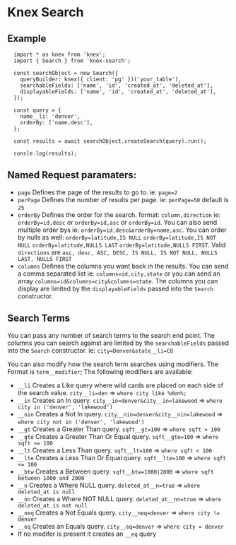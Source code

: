 # Knex Search

## Example
```
  import * as knex from 'knex';
  import { Search } from 'knex-search';

  const searchObject = new Search({
    queryBuilder: knex({ client: 'pg' })('your_table'),
    searchableFields: ['name', 'id', 'created_at', 'deleted_at'],
    displayableFields: ['name', 'id', 'created_at', 'deleted_at'],
  });

  const query = {
    name__li: 'denver',
    orderBy: ['name,desc'],
  };

  const results = await searchObject.createSearch(query).run();

  consle.log(results);
```

## Named Request paramaters:
- `page` Defines the page of the results to go to. ie: `page=2`
- `perPage` Defines the number of results per page. ie: `perPage=50` default is `25`
- `orderBy` Defines the order for the search. format: `column,direction` ie: `orderBy=id,desc` or `orderBy=id,asc` or `orderBy=id`. You can also send multiple order bys ie: `orderBy=id,desc&orderBy=name,asc`. You can order by nulls as well: `orderBy=latitude,IS NULL` `orderBy=latitude,IS NOT NULL` `orderBy=latitude,NULLS LAST` `orderBy=latitude,NULLS FIRST`. Valid `directions` are `asc, desc, ASC, DESC, IS NULL, IS NOT NULL, NULLS LAST, NULLS FIRST`
- `columns` Defines the columns you want back in the results. You can send a comma separated list ie: `columns=id,city,state` or you can send an array `columns=id&columns=city&columns=state`. The columns you can display are limited by the `displayableFields` passed into the `Search` constructor.

## Search Terms
You can pass any number of search terms to the search end point. The columns you can search against are limited by the `searchableFields` passed into the `Search` constructor. ie: `city=Denver&state__li=CO`

You can also modify how the search term searches using modifiers. The Format is `term__modifier`; The following modifiers are available:
- `__li` Creates a Like query where wild cards are placed on each side of the search value. `city__li=den` => `where city like %den%;`
- `__in` Creates an In query. `city__in=denver&city__in=lakewood` => `where city in ('denver', 'lakewood')`
- `__nin` Creates a Not In query. `city__nin=denver&city__nin=lakewood` => `where city not in ('denver', 'lakewood')`
- `__gt` Creates a Greater Than query. `sqft__gt=100` => `where sqft > 100`
- `__gte` Creates a Greater Than Or Equal query. `sqft__gte=100` => `where sqft >= 100`
- `__lt` Creates a Less Than query. `sqft__lt=100` => `where sqft < 100`
- `__lte` Creates a Less Than Or Equal query. `sqft__lte=100` => `where sqft <= 100`
- `__btw` Creates a Between query. `sqft__btw=1000|2000` => `where sqft between 1000 and 2000`
- `__n` Creates a Where NULL query. `deleted_at__n=true` => `where deleted_at is null`
- `__nn` Creates a Where NOT NULL query. `deleted_at__nn=true` => `where deleted_at is not null`
- `__neq` Creates a Not Equals query. `city__neq=denver` => `where city != denver`
- `__eq` Creates an Equals query. `city__eq=denver` => `where city = denver`
- If no modifer is present it creates an `__eq` query
